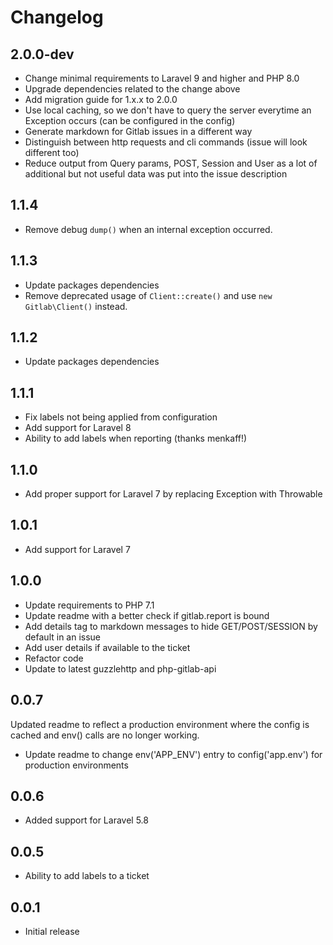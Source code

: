 # Changelog

## 2.0.0-dev

- Change minimal requirements to Laravel 9 and higher and PHP 8.0
- Upgrade dependencies related to the change above
- Add migration guide for 1.x.x to 2.0.0
- Use local caching, so we don't have to query the server everytime an Exception occurs (can be configured in the config)
- Generate markdown for Gitlab issues in a different way
- Distinguish between http requests and cli commands (issue will look different too)
- Reduce output from Query params, POST, Session and User as a lot of additional but not useful data was put into the issue description

## 1.1.4

- Remove debug `dump()` when an internal exception occurred.

## 1.1.3

- Update packages dependencies
- Remove deprecated usage of `Client::create()` and use `new Gitlab\Client()` instead.

## 1.1.2

- Update packages dependencies

## 1.1.1

- Fix labels not being applied from configuration
- Add support for Laravel 8
- Ability to add labels when reporting (thanks menkaff!)

## 1.1.0

- Add proper support for Laravel 7 by replacing Exception with Throwable

## 1.0.1

- Add support for Laravel 7

## 1.0.0

- Update requirements to PHP 7.1
- Update readme with a better check if gitlab.report is bound
- Add details tag to markdown messages to hide GET/POST/SESSION by default in an issue
- Add user details if available to the ticket
- Refactor code
- Update to latest guzzlehttp and php-gitlab-api

## 0.0.7

Updated readme to reflect a production environment where the config is cached and env() calls are no longer working.

- Update readme to change env('APP_ENV') entry to config('app.env') for production environments

## 0.0.6

- Added support for Laravel 5.8

## 0.0.5

- Ability to add labels to a ticket

## 0.0.1

- Initial release

